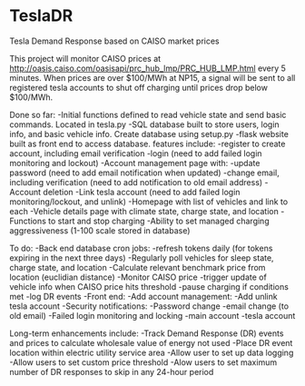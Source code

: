 # TeslaDR
Tesla Demand Response based on CAISO market prices

This project will monitor CAISO prices at http://oasis.caiso.com/oasisapi/prc_hub_lmp/PRC_HUB_LMP.html every 5 minutes. When prices are over $100/MWh at NP15, a signal will be sent to all registered tesla accounts to shut off charging until prices drop below $100/MWh.

Done so far:
  -Initial functions defined to read vehicle state and send basic commands. Located in tesla.py
  -SQL database built to store users, login info, and basic vehicle info. Create database using setup.py
  -flask website built as front end to access database. features include:
    -register to create account, including email verification
    -login (need to add failed login monitoring and lockout)
    -Account management page with:
      -update password (need to add email notification when updated)
      -change email, including verification (need to add notification to old email address)
      -Account deletion
    -Link tesla account (need to add failed login monitoring/lockout, and unlink)
    -Homepage with list of vehicles and link to each
    -Vehicle details page with climate state, charge state, and location
      -Functions to start and stop charging
      -Ability to set managed charging aggressiveness (1-100 scale stored in database)
  
To do:
  -Back end database cron jobs:
    -refresh tokens daily (for tokens expiring in the next three days)
    -Regularly poll vehicles for sleep state, charge state, and location
      -Calculate relevant benchmark price from location (euclidian distance)
    -Monitor CAISO price
      -trigger update of vehicle info when CAISO price hits threshold
      -pause charging if conditions met
      -log DR events
  -Front end:
    -Add account management:
      -Add unlink tesla account
    -Security notifications:
      -Password change
      -email change (to old email)
    -Failed login monitoring and locking
      -main account
      -tesla account

Long-term enhancements include:
  -Track Demand Response (DR) events and prices to calculate wholesale value of energy not used
  -Place DR event location within electric utility service area
  -Allow user to set up data logging
  -Allow users to set custom price threshold
  -Alow users to set maximum number of DR responses to skip in any 24-hour period
